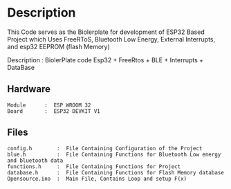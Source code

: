 
# Description 
  This Code serves as the Biolerplate for development of ESP32 Based Project which Uses FreeRToS, Bluetooth Low Energy, External Interrupts, and esp32 EEPROM (flash Memory)

  Description : BiolerPlate code  Esp32 + FreeRtos + BLE + Interrupts + DataBase


## Hardware

    Module      :  ESP WROOM 32
    Board       :  ESP32 DEVKIT V1
    

## Files

    config.h        :  File Containing Configuration of the Project
    blue.h          :  File Containing Functions for Bluetooth Low energy and bluetooth data
    functions.h     :  File Containing Functions for Project
    database.h      :  File Containing Functions for Flash Memory database
    Opensource.ino  :  Main File, Contains Loop and setup F(x)    
